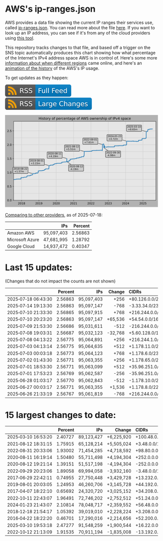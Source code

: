 # AWS's ip-ranges.json

AWS provides a data file showing the current IP ranges their
services use, called [ip-ranges.json](https://ip-ranges.amazonaws.com/ip-ranges.json).
You can read more about the file [here](https://docs.aws.amazon.com/general/latest/gr/aws-ip-ranges.html).
If you want to look up an IP address, you can see if it's from any of the cloud providers using [this tool](https://cloud-ips.s3-us-west-2.amazonaws.com/index.html).

This repository tracks changes to that file, and based off a trigger on the SNS 
topic automatically produces this chart showing how what percentage of the 
Internet's IPv4 address space AWS is in control of.  Here's some 
more [information about when different regions](announces.md) came 
online, and here's an [animation of the history](https://youtu.be/v__lzuvKxU0) 
of the AWS's IP usage.

To get updates as they happen:

[![RSS Icon (Full Feed)](images/rss_badge.svg)](https://raw.githubusercontent.com/seligman/aws-ip-ranges/master/rss.xml)
[![RSS Icon (Large Changes)](images/rss_badge_partial.svg)](https://raw.githubusercontent.com/seligman/aws-ip-ranges/master/rss_big_changes.xml)

![History of AWS](history_count.svg)

[Comparing to other providers](https://github.com/seligman/cloud_sizes), as of 2025-07-18:

| | IPs | Percent |
| --- | ---: | ---: |
| Amazon AWS | 95,097,403 | 2.56863 |
| Microsoft Azure | 47,681,995 | 1.28792 |
| Google Cloud | 14,937,472 | 0.40347 |


# Last 15 updates:

(Changes that do not impact the counts are not shown)

| | Percent | IPs | Change | CIDRs |
| :--- | ---: | ---: | ---: | :--- |
| 2025&#8209;07&#8209;18&nbsp;06:43:30 | 2.56863 | 95,097,403 | +256 | +80.126.0.0/24 |
| 2025&#8209;07&#8209;14&nbsp;19:13:30 | 2.56863 | 95,097,147 | -768 | -3.33.34.0/23,&nbsp;-54.222.89.0/24 |
| 2025&#8209;07&#8209;10&nbsp;21:33:30 | 2.56865 | 95,097,915 | +768 | +216.244.0.0/23,&nbsp;+216.244.2.0/24 |
| 2025&#8209;07&#8209;10&nbsp;20:23:20 | 2.56863 | 95,097,147 | +65,536 | +54.54.0.0/16 |
| 2025&#8209;07&#8209;09&nbsp;21:53:30 | 2.56686 | 95,031,611 | -512 | -216.244.0.0/23 |
| 2025&#8209;07&#8209;08&nbsp;19:03:31 | 2.56687 | 95,032,123 | -32,768 | +5.60.128.0/17,&nbsp;-54.54.0.0/16 |
| 2025&#8209;07&#8209;08&nbsp;04:13:22 | 2.56775 | 95,064,891 | +256 | +216.244.1.0/24 |
| 2025&#8209;07&#8209;03&nbsp;04:13:14 | 2.56775 | 95,064,635 | +512 | +1.178.11.0/24,&nbsp;+1.178.64.0/24 |
| 2025&#8209;07&#8209;03&nbsp;00:03:18 | 2.56773 | 95,064,123 | +768 | +1.178.6.0/23,&nbsp;+1.178.10.0/24 |
| 2025&#8209;07&#8209;02&nbsp;01:43:30 | 2.56771 | 95,063,355 | +256 | +1.178.65.0/24 |
| 2025&#8209;07&#8209;01&nbsp;18:53:30 | 2.56771 | 95,063,099 | +512 | +35.96.251.0/24,&nbsp;+168.185.7.0/24 |
| 2025&#8209;07&#8209;01&nbsp;17:53:23 | 2.56769 | 95,062,587 | -256 | -35.96.251.0/24 |
| 2025&#8209;06&#8209;28&nbsp;01:03:17 | 2.56770 | 95,062,843 | -512 | -1.178.10.0/23 |
| 2025&#8209;06&#8209;27&nbsp;00:03:17 | 2.56771 | 95,063,355 | +1,536 | +1.178.8.0/22,&nbsp;+1.178.5.0/24,&nbsp;+1.178.6.0/24 |
| 2025&#8209;06&#8209;26&nbsp;21:33:19 | 2.56767 | 95,061,819 | -768 | +216.244.0.0/24,&nbsp;-1.178.4.0/22 |


# 15 largest changes to date:

| | Percent | IPs | Change | CIDRs |
| :--- | ---: | ---: | ---: | :--- |
| 2025&#8209;03&#8209;10&nbsp;16:53:20 | 2.40727 | 89,123,427 | +6,225,920 | +100.48.0.0/12,&nbsp;+16.144.0.0/13,&nbsp;+16.192.0.0/13,&nbsp;... |
| 2021&#8209;08&#8209;12&nbsp;18:31:15 | 1.75915 | 65,128,214 | +5,505,024 | +3.48.0.0/12,&nbsp;+35.96.0.0/12,&nbsp;+3.152.0.0/13,&nbsp;... |
| 2022&#8209;08&#8209;31&nbsp;20:33:06 | 1.93002 | 71,454,285 | +4,718,592 | +98.80.0.0/12,&nbsp;+184.32.0.0/12,&nbsp;+13.184.0.0/13,&nbsp;... |
| 2020&#8209;08&#8209;11&nbsp;16:19:14 | 1.50480 | 55,711,498 | +4,194,304 | +252.0.0.0/10 |
| 2020&#8209;08&#8209;12&nbsp;19:21:14 | 1.39151 | 51,517,198 | -4,194,304 | -252.0.0.0/10 |
| 2022&#8209;09&#8209;29&nbsp;20:23:06 | 1.89058 | 69,994,058 | -3,932,160 | -3.48.0.0/12,&nbsp;-35.96.0.0/12,&nbsp;-3.240.0.0/13,&nbsp;... |
| 2017&#8209;06&#8209;29&nbsp;22:42:11 | 0.74955 | 27,750,448 | +3,429,728 | +13.232.0.0/13,&nbsp;+34.240.0.0/13,&nbsp;+35.168.0.0/13,&nbsp;... |
| 2019&#8209;08&#8209;01&nbsp;20:03:05 | 1.24953 | 46,260,706 | +3,145,728 | +44.192.0.0/10,&nbsp;-3.192.0.0/12 |
| 2017&#8209;04&#8209;07&nbsp;18:22:10 | 0.65692 | 24,320,720 | +3,025,152 | +34.208.0.0/12,&nbsp;+34.224.0.0/12,&nbsp;+13.58.0.0/15,&nbsp;... |
| 2022&#8209;10&#8209;11&nbsp;22:43:07 | 1.96491 | 72,746,202 | +2,752,512 | +51.24.0.0/13,&nbsp;+57.104.0.0/13,&nbsp;+51.20.0.0/14,&nbsp;... |
| 2024&#8209;01&#8209;23&nbsp;21:43:07 | 2.10814 | 78,048,717 | +2,359,552 | +56.48.0.0/13,&nbsp;+16.28.0.0/14,&nbsp;+16.64.0.0/14,&nbsp;... |
| 2018&#8209;12&#8209;18&nbsp;21:54:17 | 1.05392 | 39,019,010 | +2,228,224 | +3.208.0.0/12,&nbsp;+3.224.0.0/12,&nbsp;+13.48.0.0/15 |
| 2016&#8209;04&#8209;22&nbsp;18:22:20 | 0.46701 | 17,290,016 | +2,214,656 | +52.200.0.0/13,&nbsp;+52.208.0.0/13,&nbsp;+52.36.0.0/14,&nbsp;... |
| 2025&#8209;03&#8209;10&nbsp;19:53:18 | 2.47277 | 91,548,259 | +1,900,544 | +16.22.0.0/15,&nbsp;+16.48.0.0/15,&nbsp;+16.58.0.0/15,&nbsp;... |
| 2022&#8209;10&#8209;12&nbsp;21:13:09 | 1.91535 | 70,911,194 | -1,835,008 | -13.192.0.0/13,&nbsp;-16.28.0.0/14,&nbsp;-40.172.0.0/14,&nbsp;... |
